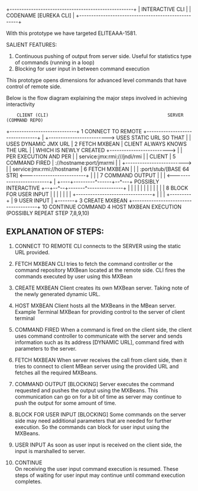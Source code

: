 +----------------------------------------------------+
|				   INTERACTIVE CLI					 |
|               CODENAME [EUREKA CLI]				 |
+----------------------------------------------------+

With this prototype we have targeted ELITEAAA-1581.

SALIENT FEATURES:
1) Continuous pushing of output from server side. Useful for statistics type of commands (running in a loop)
2) Blocking for user input in between command execution

This prototype opens dimensions for advanced level commands that have control of remote side.

Below is the flow diagram explaining the major steps involved in achieving interactivity


        CLIENT (CLI)                                             SERVER (COMMAND REPO)
   +----------------------------+   1 CONNECT TO REMOTE   +--------------------------------+
   |                            +------------------------->  USES STATIC URL SO THAT       |
   | USES DYNAMIC JMX URL       |   2 FETCH MXBEAN        |  CLIENT ALWAYS KNOWS THE URL   |
   | WHICH IS NEWLY CREATED     +------------------------->                                |
   | PER EXECUTION AND PER      |                         |  service:jmx:rmi:///jndi/rmi   |
   | CLIENT                     |   5 COMMAND FIRED       |  ://hostname:port/jmxrmi       |
   |                            +------------------------->                                |
   | service:jmx:rmi://hostname |   6 FETCH MXBEAN        |                                |
   | :port/stub/[BASE 64 STR]   <-------------------------+                                |
   |                            |   7 COMMAND OUTPUT      |                                |
   |                            <-------------------------+                                |
   +----+---------^------+--^---+  POSSIBLY INTERACTIVE   +--+--^--+-------^---------------+
        |         |      |  |                                |  |  |       |
        |         |      |  |       8 BLOCK FOR USER INPUT   |  |  |       |
        |         |      |  +--------------------------------+  |  |       |
        +---------+      |          9 USER INPUT                |  +-------+
      3 CREATE MXBEAN    +--------------------------------------+   10 CONTINUE COMMAND
      4 HOST MXBEAN                                                    EXECUTION
                                                                       (POSSIBLY REPEAT
                                                                        STEP 7,8,9,10)
                                                                        

EXPLANATION OF STEPS:
------------------------------------------

1) CONNECT TO REMOTE
CLI connects to the SERVER using the static URL provided.

2) FETCH MXBEAN
CLI tries to fetch the command controller or the command repository MXBean located at the remote
side. CLI fires the commands executed by user using this MXBean

3) CREATE MXBEAN
Client creates its own MXBean server. Taking note of the newly generated dynamic URL.

4) HOST MXBEAN
Client hosts all the MXBeans in the MBean server. Example Terminal MXBean for providing control
to the server of client terminal

5) COMMAND FIRED
When a command is fired on the client side, the client uses command controller to communicate
with the server and sends information such as its address [DYNAMIC URL], command fired with parameters
to the server.

6) FETCH MXBEAN
When server receives the call from client side, then it tries to connect to client MBean server using
the provided URL and fetches all the required MXBeans.

7) COMMAND OUTPUT [BLOCKING]
Server executes the command requested and pushes the output using the MXBeans. This communication can
go on for a bit of time as server may continue to push the output for some amount of time.

8) BLOCK FOR USER INPUT [BLOCKING]
Some commands on the server side may need additional parameters that are needed for further execution.
So the commands can block for user input using the MXBeans.

9) USER INPUT
As soon as user input is received on the client side, the input is marshalled to server.

10) CONTINUE                                                                         
On receiving the user input command execution is resumed. These steps of waiting for user input may continue
until command execution completes.